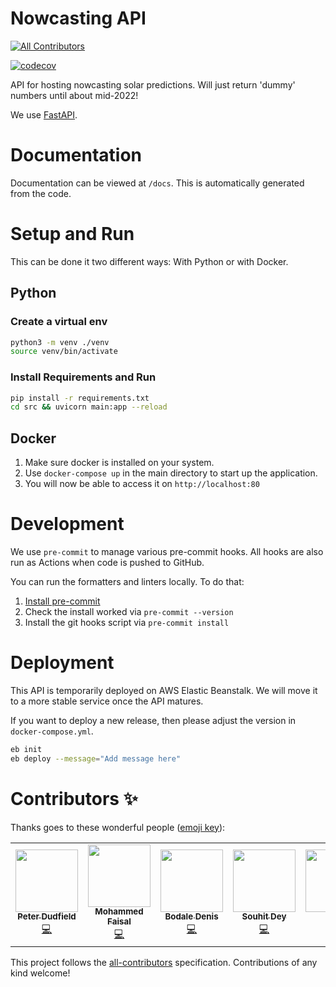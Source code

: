 # Nowcasting API

<!-- ALL-CONTRIBUTORS-BADGE:START - Do not remove or modify this section -->
[![All Contributors](https://img.shields.io/badge/all_contributors-6-orange.svg?style=flat-square)](#contributors-)
<!-- ALL-CONTRIBUTORS-BADGE:END -->

[![codecov](https://codecov.io/gh/openclimatefix/nowcasting_api/branch/main/graph/badge.svg?token=W7L3X72M1O)](https://codecov.io/gh/openclimatefix/nowcasting_api)


API for hosting nowcasting solar predictions.
Will just return 'dummy' numbers until about mid-2022!

We use [FastAPI](https://fastapi.tiangolo.com/).

# Documentation

Documentation can be viewed at `/docs`. This is automatically generated from the code.

# Setup and Run

This can be done it two different ways: With Python or with Docker.

## Python

### Create a virtual env

```bash
python3 -m venv ./venv
source venv/bin/activate
```

### Install Requirements and Run

```bash
pip install -r requirements.txt
cd src && uvicorn main:app --reload
```

## Docker

1. Make sure docker is installed on your system.
2. Use `docker-compose up`
   in the main directory to start up the application.
3. You will now be able to access it on `http://localhost:80`

# Development

We use `pre-commit` to manage various pre-commit hooks. All hooks are also run
as Actions when code is pushed to GitHub.

You can run the formatters and linters locally. To do that:

1. [Install pre-commit](https://pre-commit.com/#install)
2. Check the install worked via `pre-commit --version`
3. Install the git hooks script via `pre-commit install`

# Deployment

This API is temporarily deployed on AWS Elastic Beanstalk.
We will move it to a more stable service once the API matures.

If you want to deploy a new release, then please adjust the version in `docker-compose.yml`.

```bash
eb init
eb deploy --message="Add message here"
```

# Contributors ✨

Thanks goes to these wonderful people ([emoji key](https://allcontributors.org/docs/en/emoji-key)):

<!-- ALL-CONTRIBUTORS-LIST:START - Do not remove or modify this section -->
<!-- prettier-ignore-start -->
<!-- markdownlint-disable -->
<table>
  <tr>
    <td align="center"><a href="https://github.com/peterdudfield"><img src="https://avatars.githubusercontent.com/u/34686298?v=4?s=100" width="100px;" alt=""/><br /><sub><b>Peter Dudfield</b></sub></a><br /><a href="https://github.com/openclimatefix/nowcasting_api/commits?author=peterdudfield" title="Code">💻</a></td>
    <td align="center"><a href="https://github.com/mdfaisal98"><img src="https://avatars.githubusercontent.com/u/64960915?v=4?s=100" width="100px;" alt=""/><br /><sub><b>Mohammed Faisal</b></sub></a><br /><a href="https://github.com/openclimatefix/nowcasting_api/commits?author=mdfaisal98" title="Code">💻</a></td>
    <td align="center"><a href="https://github.com/BodaleDenis"><img src="https://avatars.githubusercontent.com/u/60345186?v=4?s=100" width="100px;" alt=""/><br /><sub><b>Bodale Denis</b></sub></a><br /><a href="https://github.com/openclimatefix/nowcasting_api/commits?author=BodaleDenis" title="Code">💻</a></td>
    <td align="center"><a href="https://github.com/OBITORASU"><img src="https://avatars.githubusercontent.com/u/65222459?v=4?s=100" width="100px;" alt=""/><br /><sub><b>Souhit Dey</b></sub></a><br /><a href="https://github.com/openclimatefix/nowcasting_api/commits?author=OBITORASU" title="Code">💻</a></td>
    <td align="center"><a href="https://github.com/flowirtz"><img src="https://avatars.githubusercontent.com/u/6052785?v=4?s=100" width="100px;" alt=""/><br /><sub><b>Flo</b></sub></a><br /><a href="https://github.com/openclimatefix/nowcasting_api/commits?author=flowirtz" title="Code">💻</a></td>
    <td align="center"><a href="https://github.com/vnshanmukh"><img src="https://avatars.githubusercontent.com/u/67438038?v=4?s=100" width="100px;" alt=""/><br /><sub><b>Shanmukh</b></sub></a><br /><a href="https://github.com/openclimatefix/nowcasting_api/commits?author=vnshanmukh" title="Code">💻</a></td>
  </tr>
</table>

<!-- markdownlint-restore -->
<!-- prettier-ignore-end -->

<!-- ALL-CONTRIBUTORS-LIST:END -->

This project follows the [all-contributors](https://github.com/all-contributors/all-contributors) specification. Contributions of any kind welcome!
